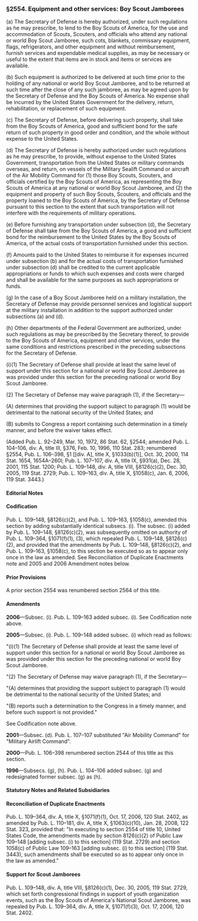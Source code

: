 ### §2554. Equipment and other services: Boy Scout Jamborees ###

(a) The Secretary of Defense is hereby authorized, under such regulations as he may prescribe, to lend to the Boy Scouts of America, for the use and accommodation of Scouts, Scouters, and officials who attend any national or world Boy Scout Jamboree, such cots, blankets, commissary equipment, flags, refrigerators, and other equipment and without reimbursement, furnish services and expendable medical supplies, as may be necessary or useful to the extent that items are in stock and items or services are available.

(b) Such equipment is authorized to be delivered at such time prior to the holding of any national or world Boy Scout Jamboree, and to be returned at such time after the close of any such jamboree, as may be agreed upon by the Secretary of Defense and the Boy Scouts of America. No expense shall be incurred by the United States Government for the delivery, return, rehabilitation, or replacement of such equipment.

(c) The Secretary of Defense, before delivering such property, shall take from the Boy Scouts of America, good and sufficient bond for the safe return of such property in good order and condition, and the whole without expense to the United States.

(d) The Secretary of Defense is hereby authorized under such regulations as he may prescribe, to provide, without expense to the United States Government, transportation from the United States or military commands overseas, and return, on vessels of the Military Sealift Command or aircraft of the Air Mobility Command for (1) those Boy Scouts, Scouters, and officials certified by the Boy Scouts of America, as representing the Boy Scouts of America at any national or world Boy Scout Jamboree, and (2) the equipment and property of such Boy Scouts, Scouters, and officials and the property loaned to the Boy Scouts of America, by the Secretary of Defense pursuant to this section to the extent that such transportation will not interfere with the requirements of military operations.

(e) Before furnishing any transportation under subsection (d), the Secretary of Defense shall take from the Boy Scouts of America, a good and sufficient bond for the reimbursement to the United States by the Boy Scouts of America, of the actual costs of transportation furnished under this section.

(f) Amounts paid to the United States to reimburse it for expenses incurred under subsection (b) and for the actual costs of transportation furnished under subsection (d) shall be credited to the current applicable appropriations or funds to which such expenses and costs were charged and shall be available for the same purposes as such appropriations or funds.

(g) In the case of a Boy Scout Jamboree held on a military installation, the Secretary of Defense may provide personnel services and logistical support at the military installation in addition to the support authorized under subsections (a) and (d).

(h) Other departments of the Federal Government are authorized, under such regulations as may be prescribed by the Secretary thereof, to provide to the Boy Scouts of America, equipment and other services, under the same conditions and restrictions prescribed in the preceding subsections for the Secretary of Defense.

(i)(1) The Secretary of Defense shall provide at least the same level of support under this section for a national or world Boy Scout Jamboree as was provided under this section for the preceding national or world Boy Scout Jamboree.

(2) The Secretary of Defense may waive paragraph (1), if the Secretary—

(A) determines that providing the support subject to paragraph (1) would be detrimental to the national security of the United States; and

(B) submits to Congress a report containing such determination in a timely manner, and before the waiver takes effect.

(Added Pub. L. 92–249, Mar. 10, 1972, 86 Stat. 62, §2544; amended Pub. L. 104–106, div. A, title III, §376, Feb. 10, 1996, 110 Stat. 283; renumbered §2554, Pub. L. 106–398, §1 [[div. A], title X, §1033(b)(1)], Oct. 30, 2000, 114 Stat. 1654, 1654A–260l; Pub. L. 107–107, div. A, title IX, §931(a), Dec. 28, 2001, 115 Stat. 1200; Pub. L. 109–148, div. A, title VIII, §8126(c)(2), Dec. 30, 2005, 119 Stat. 2729; Pub. L. 109–163, div. A, title X, §1058(c), Jan. 6, 2006, 119 Stat. 3443.)

#### **Editorial Notes** ####

#### Codification ####

Pub. L. 109–148, §8126(c)(2), and Pub. L. 109–163, §1058(c), amended this section by adding substantially identical subsecs. (i). The subsec. (i) added by Pub. L. 109–148, §8126(c)(2), was subsequently omitted on authority of Pub. L. 109–364, §1071(f)(1), (3), which repealed Pub. L. 109–148, §8126(c)(2), and provided that the amendments by Pub. L. 109–148, §8126(c)(2), and Pub. L. 109–163, §1058(c), to this section be executed so as to appear only once in the law as amended. See Reconciliation of Duplicate Enactments note and 2005 and 2006 Amendment notes below.

#### Prior Provisions ####

A prior section 2554 was renumbered section 2564 of this title.

#### Amendments ####

**2006**—Subsec. (i). Pub. L. 109–163 added subsec. (i). See Codification note above.

**2005**—Subsec. (i). Pub. L. 109–148 added subsec. (i) which read as follows:

"(i)(1) The Secretary of Defense shall provide at least the same level of support under this section for a national or world Boy Scout Jamboree as was provided under this section for the preceding national or world Boy Scout Jamboree.

"(2) The Secretary of Defense may waive paragraph (1), if the Secretary—

"(A) determines that providing the support subject to paragraph (1) would be detrimental to the national security of the United States; and

"(B) reports such a determination to the Congress in a timely manner, and before such support is not provided."

See Codification note above.

**2001**—Subsec. (d). Pub. L. 107–107 substituted "Air Mobility Command" for "Military Airlift Command".

**2000**—Pub. L. 106–398 renumbered section 2544 of this title as this section.

**1996**—Subsecs. (g), (h). Pub. L. 104–106 added subsec. (g) and redesignated former subsec. (g) as (h).

#### **Statutory Notes and Related Subsidiaries** ####

#### Reconciliation of Duplicate Enactments ####

Pub. L. 109–364, div. A, title X, §1071(f)(1), Oct. 17, 2006, 120 Stat. 2402, as amended by Pub. L. 110–181, div. A, title X, §1063(c)(10), Jan. 28, 2008, 122 Stat. 323, provided that: "In executing to section 2554 of title 10, United States Code, the amendments made by section 8126(c)(2) of Public Law 109–148 [adding subsec. (i) to this section] (119 Stat. 2729) and section 1058(c) of Public Law 109–163 [adding subsec. (i) to this section] (119 Stat. 3443), such amendments shall be executed so as to appear only once in the law as amended."

#### Support for Scout Jamborees ####

Pub. L. 109–148, div. A, title VIII, §8126(c)(1), Dec. 30, 2005, 119 Stat. 2729, which set forth congressional findings in support of youth organization events, such as the Boy Scouts of America's National Scout Jamboree, was repealed by Pub. L. 109–364, div. A, title X, §1071(f)(3), Oct. 17, 2006, 120 Stat. 2402.